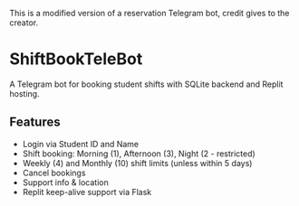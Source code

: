 This is a modified version of a reservation Telegram bot, credit gives to the creator.

# ShiftBookTeleBot

A Telegram bot for booking student shifts with SQLite backend and Replit hosting.

## Features
- Login via Student ID and Name
- Shift booking: Morning (1), Afternoon (3), Night (2 - restricted)
- Weekly (4) and Monthly (10) shift limits (unless within 5 days)
- Cancel bookings
- Support info & location
- Replit keep-alive support via Flask

